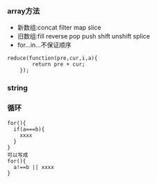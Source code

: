 ### array方法
- 新数组:concat filter map slice   
- 旧数组:fill reverse pop push shift unshift splice   
- for...in...不保证顺序   
``` 
reduce(function(pre,cur,i,a){
        return pre + cur;
    });
```
### string

### 循环
```
for(){
  if(a===b){
    xxxx  
  }
}
可以写成
for(){
  a!==b || xxxx
}
```
